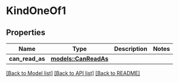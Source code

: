 # KindOneOf1

## Properties

Name | Type | Description | Notes
------------ | ------------- | ------------- | -------------
**can_read_as** | [**models::CanReadAs**](CanReadAs.md) |  | 

[[Back to Model list]](../README.md#documentation-for-models) [[Back to API list]](../README.md#documentation-for-api-endpoints) [[Back to README]](../README.md)


